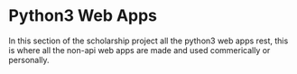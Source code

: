 # Python3 Web Apps
In this section of the scholarship project all the python3 web apps rest, this is where all the non-api web apps are made and used commerically or personally.
